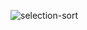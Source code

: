 ![selection-sort](https://user-images.githubusercontent.com/52861859/216887768-a19b24e8-9eea-451c-a4a7-472b5e22917a.gif)

